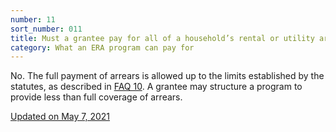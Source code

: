 ```yaml
---
number: 11
sort_number: 011
title: Must a grantee pay for all of a household’s rental or utility arrears?
category: What an ERA program can pay for
---
```


No. The full payment of arrears is allowed up to the limits established by the statutes, as described in <a href="#10">FAQ 10</a>. A grantee may structure a program to provide less than full coverage of arrears.

<a href="{{ site.baseurl }}/implementation-guidance/changes/" class="era-guidance__datestamp">Updated on May 7, 2021</a>